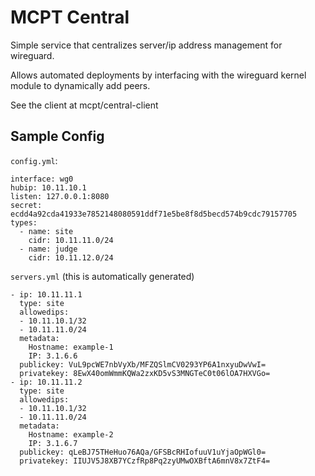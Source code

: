 # MCPT Central

Simple service that centralizes server/ip address management for wireguard.

Allows automated deployments by interfacing with the wireguard kernel module to dynamically add peers.

See the client at mcpt/central-client

## Sample Config

`config.yml`:

```
interface: wg0
hubip: 10.11.10.1
listen: 127.0.0.1:8080
secret: ecdd4a92cda41933e7852148080591ddf71e5be8f8d5becd574b9cdc79157705
types:
  - name: site
    cidr: 10.11.11.0/24
  - name: judge
    cidr: 10.11.12.0/24
```

`servers.yml` (this is automatically generated)

```
- ip: 10.11.11.1
  type: site
  allowedips:
  - 10.11.10.1/32
  - 10.11.11.0/24
  metadata:
    Hostname: example-1
    IP: 3.1.6.6
  publickey: VuL9pcWE7nbVyXb/MFZQSlmCV0293YP6A1nxyuDwVwI=
  privatekey: 8EwX40omWmmKQWa2zxKD5vS3MNGTeC0t06lOA7HXVGo=
- ip: 10.11.11.2
  type: site
  allowedips:
  - 10.11.10.1/32
  - 10.11.11.0/24
  metadata:
    Hostname: example-2
    IP: 3.1.6.7
  publickey: qLeBJ75THeHuo76AQa/GFSBcRHIofuuV1uYjaOpWGl0=
  privatekey: IIUJV5J8XB7YCzfRp8Pq2zyUMwOXBftA6mnV8x7ZtF4=

```